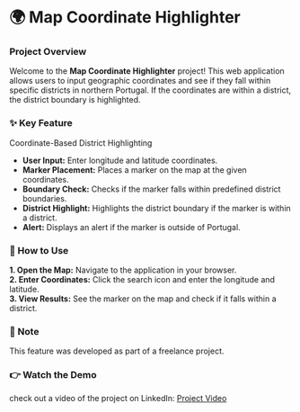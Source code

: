 # 🌍 Map Coordinate Highlighter

### Project Overview

Welcome to the **Map Coordinate Highlighter** project! This web application allows users to input geographic coordinates and see if they fall within specific districts in northern Portugal. If the coordinates are within a district, the district boundary is highlighted.

### ✨ Key Feature

Coordinate-Based District Highlighting

- **User Input:** Enter longitude and latitude coordinates.
- **Marker Placement:** Places a marker on the map at the given coordinates.
- **Boundary Check:** Checks if the marker falls within predefined district boundaries.
- **District Highlight:** Highlights the district boundary if the marker is within a district.
- **Alert:** Displays an alert if the marker is outside of Portugal.

### 🚀 How to Use

**1. Open the Map:** Navigate to the application in your browser. <br>
**2. Enter Coordinates:** Click the search icon and enter the longitude and latitude. <br>
**3. View Results:** See the marker on the map and check if it falls within a district.

### 📌 Note

This feature was developed as part of a freelance project.

### 👉 Watch the Demo

check out a video of the project on LinkedIn: [Project Video](https://www.linkedin.com/feed/update/urn:li:activity:7204919760705249280/)
